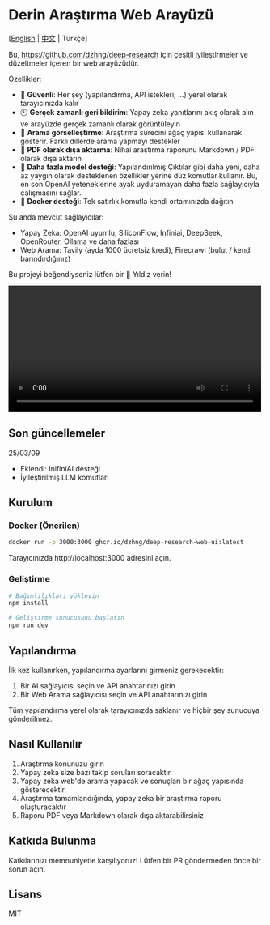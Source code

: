 # Derin Araştırma Web Arayüzü

[[English](README.md) | [中文](README_zh.md) | Türkçe]

Bu, https://github.com/dzhng/deep-research için çeşitli iyileştirmeler ve düzeltmeler içeren bir web arayüzüdür.

Özellikler:

- 🚀 **Güvenli**: Her şey (yapılandırma, API istekleri, ...) yerel olarak tarayıcınızda kalır
- 🕙 **Gerçek zamanlı geri bildirim**: Yapay zeka yanıtlarını akış olarak alın ve arayüzde gerçek zamanlı olarak görüntüleyin
- 🌳 **Arama görselleştirme**: Araştırma sürecini ağaç yapısı kullanarak gösterir. Farklı dillerde arama yapmayı destekler
- 📄 **PDF olarak dışa aktarma**: Nihai araştırma raporunu Markdown / PDF olarak dışa aktarın
- 🤖 **Daha fazla model desteği**: Yapılandırılmış Çıktılar gibi daha yeni, daha az yaygın olarak desteklenen özellikler yerine düz komutlar kullanır. Bu, en son OpenAI yeteneklerine ayak uyduramayan daha fazla sağlayıcıyla çalışmasını sağlar.
- 🐳 **Docker desteği**: Tek satırlık komutla kendi ortamınızda dağıtın

Şu anda mevcut sağlayıcılar:

- Yapay Zeka: OpenAI uyumlu, SiliconFlow, Infiniai, DeepSeek, OpenRouter, Ollama ve daha fazlası
- Web Arama: Tavily (ayda 1000 ücretsiz kredi), Firecrawl (bulut / kendi barındırdığınız)

Bu projeyi beğendiyseniz lütfen bir 🌟 Yıldız verin!

<video width="500" src="https://github.com/user-attachments/assets/8f9baa43-a74e-4613-aebb-1bcc29a686f0" controls></video>

## Son güncellemeler

25/03/09

- Eklendi: InifiniAI desteği
- İyileştirilmiş LLM komutları

## Kurulum

### Docker (Önerilen)

```bash
docker run -p 3000:3000 ghcr.io/dzhng/deep-research-web-ui:latest
```

Tarayıcınızda http://localhost:3000 adresini açın.

### Geliştirme

```bash
# Bağımlılıkları yükleyin
npm install

# Geliştirme sunucusunu başlatın
npm run dev
```

## Yapılandırma

İlk kez kullanırken, yapılandırma ayarlarını girmeniz gerekecektir:

1. Bir AI sağlayıcısı seçin ve API anahtarınızı girin
2. Bir Web Arama sağlayıcısı seçin ve API anahtarınızı girin

Tüm yapılandırma yerel olarak tarayıcınızda saklanır ve hiçbir şey sunucuya gönderilmez.

## Nasıl Kullanılır

1. Araştırma konunuzu girin
2. Yapay zeka size bazı takip soruları soracaktır
3. Yapay zeka web'de arama yapacak ve sonuçları bir ağaç yapısında gösterecektir
4. Araştırma tamamlandığında, yapay zeka bir araştırma raporu oluşturacaktır
5. Raporu PDF veya Markdown olarak dışa aktarabilirsiniz

## Katkıda Bulunma

Katkılarınızı memnuniyetle karşılıyoruz! Lütfen bir PR göndermeden önce bir sorun açın.

## Lisans

MIT 